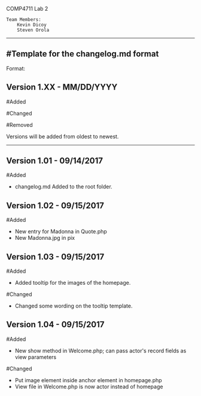 COMP4711 Lab 2
    
    Team Members:
        Kevin Dicoy
        Steven Orola

----------------------------------------------------------------------------------------
#Template for the changelog.md format
----------------------------------------------------------------------------------------
Format:
## Version 1.XX - MM/DD/YYYY

#Added

#Changed

#Removed

Versions will be added from oldest to newest.

-----------------------------------------------------------------------------------------

## Version 1.01 - 09/14/2017

#Added
- changelog.md Added to the root folder.

## Version 1.02 - 09/15/2017

#Added
- New entry for Madonna in Quote.php
- New Madonna.jpg in pix

## Version 1.03 - 09/15/2017

#Added
- Added tooltip for the images of the homepage.

#Changed
- Changed some wording on the tooltip template.

## Version 1.04 - 09/15/2017

#Added
- New show method in Welcome.php; can pass actor's record
		fields as view parameters

#Changed
- Put image element inside anchor element in homepage.php
- View file in Welcome.php is now actor instead of homepage